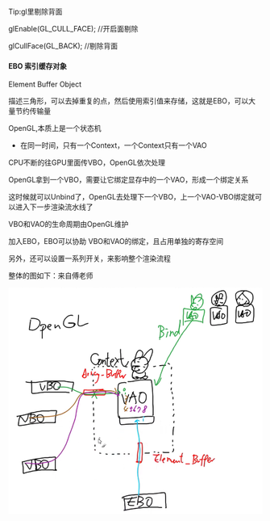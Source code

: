 #  



Tip:gl里剔除背面

glEnable(GL_CULL_FACE);  //开启面剔除

glCullFace(GL_BACK);         //剔除背面





#### EBO 索引缓存对象

Element Buffer Object



描述三角形，可以去掉重复的点，然后使用索引值来存储，这就是EBO，可以大量节约传输量



OpenGL,本质上是一个状态机

- 在同一时间，只有一个Context，一个Context只有一个VAO

CPU不断的往GPU里面传VBO，OpenGL依次处理

OpenGL拿到一个VBO，需要让它绑定显存中的一个VAO，形成一个绑定关系

这时候就可以Unbind了，OpenGL去处理下一个VBO，上一个VAO-VBO绑定就可以进入下一步渲染流水线了

VBO和VAO的生命周期由OpenGL维护



加入EBO，EBO可以协助 VBO和VAO的绑定，且占用单独的寄存空间



另外，还可以设置一系列开关，来影响整个渲染流程


 整体的图如下：来自傅老师
 
 ![Image text](https://raw.githubusercontent.com/kyochow/rendering/main/LearnOpenGL/2.1_Triangle_EBO/opengl_context.png)

